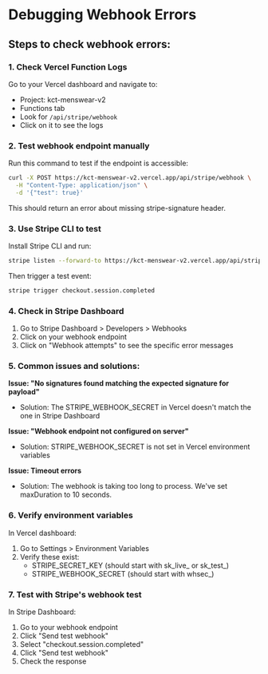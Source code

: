 # Debugging Webhook Errors

## Steps to check webhook errors:

### 1. Check Vercel Function Logs
Go to your Vercel dashboard and navigate to:
- Project: kct-menswear-v2
- Functions tab
- Look for `/api/stripe/webhook` 
- Click on it to see the logs

### 2. Test webhook endpoint manually
Run this command to test if the endpoint is accessible:

```bash
curl -X POST https://kct-menswear-v2.vercel.app/api/stripe/webhook \
  -H "Content-Type: application/json" \
  -d '{"test": true}'
```

This should return an error about missing stripe-signature header.

### 3. Use Stripe CLI to test
Install Stripe CLI and run:

```bash
stripe listen --forward-to https://kct-menswear-v2.vercel.app/api/stripe/webhook
```

Then trigger a test event:
```bash
stripe trigger checkout.session.completed
```

### 4. Check in Stripe Dashboard
1. Go to Stripe Dashboard > Developers > Webhooks
2. Click on your webhook endpoint
3. Click on "Webhook attempts" to see the specific error messages

### 5. Common issues and solutions:

**Issue: "No signatures found matching the expected signature for payload"**
- Solution: The STRIPE_WEBHOOK_SECRET in Vercel doesn't match the one in Stripe Dashboard

**Issue: "Webhook endpoint not configured on server"**
- Solution: STRIPE_WEBHOOK_SECRET is not set in Vercel environment variables

**Issue: Timeout errors**
- Solution: The webhook is taking too long to process. We've set maxDuration to 10 seconds.

### 6. Verify environment variables
In Vercel dashboard:
1. Go to Settings > Environment Variables
2. Verify these exist:
   - STRIPE_SECRET_KEY (should start with sk_live_ or sk_test_)
   - STRIPE_WEBHOOK_SECRET (should start with whsec_)

### 7. Test with Stripe's webhook test
In Stripe Dashboard:
1. Go to your webhook endpoint
2. Click "Send test webhook"
3. Select "checkout.session.completed" 
4. Click "Send test webhook"
5. Check the response